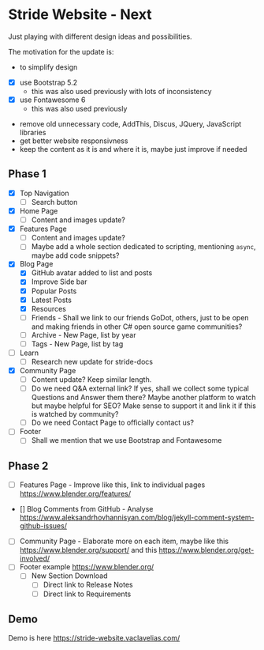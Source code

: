 # Stride Website - Next

Just playing with different design ideas and possibilities.

The motivation for the update is:

- to simplify design
- [x] use Bootstrap 5.2
  - this was also used previously with lots of inconsistency
- [x] use Fontawesome 6
  - this was also used previously
- remove old unnecessary code, AddThis, Discus, JQuery, JavaScript libraries
- get better website responsivness
- keep the content as it is and where it is, maybe just improve if needed

## Phase 1

- [x] Top Navigation
  - [ ] Search button
- [x] Home Page
  - [ ] Content and images update?
- [x] Features Page
  - [ ] Content and images update?
  - [ ] Maybe add a whole section dedicated to scripting, mentioning ```async```, maybe add code snippets?
- [x] Blog Page
   - [x] GitHub avatar added to list and posts
   - [x] Improve Side bar
   - [x] Popular Posts
   - [x] Latest Posts
   - [x] Resources
   - [ ] Friends - Shall we link to our friends GoDot, others, just to be open and making friends in other C# open source game communities? 
   - [ ] Archive - New Page, list by year
   - [ ] Tags - New Page, list by tag
- [ ] Learn
  - [ ] Research new update for stride-docs
- [x] Community Page
  - [ ] Content update? Keep similar length.
  - [ ] Do we need Q&A external link? If yes, shall we collect some typical Questions and Answer them there? Maybe another platform to watch but maybe helpful for SEO? Make sense to support it and link it if this is watched by community?
  - [ ] Do we need Contact Page to officially contact us?
- [ ] Footer
   - [ ] Shall we mention that we use Bootstrap and Fontawesome

## Phase 2
- [ ] Features Page - Improve like this, link to individual pages https://www.blender.org/features/
- [] Blog Comments from GitHub - Analyse https://www.aleksandrhovhannisyan.com/blog/jekyll-comment-system-github-issues/
- [ ] Community Page - Elaborate more on each item, maybe like this https://www.blender.org/support/ and this https://www.blender.org/get-involved/
- [ ] Footer example https://www.blender.org/
  - [ ] New Section Download
     - [ ] Direct link to Release Notes
     - [ ] Direct link to Requirements

## Demo

Demo is here https://stride-website.vaclavelias.com/

